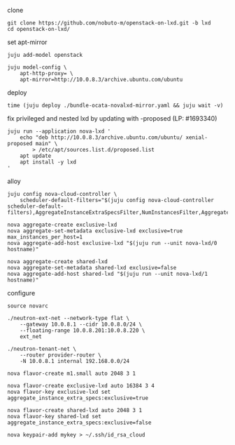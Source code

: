 clone

    git clone https://github.com/nobuto-m/openstack-on-lxd.git -b lxd
    cd openstack-on-lxd/

set apt-mirror

    juju add-model openstack

    juju model-config \
        apt-http-proxy= \
        apt-mirror=http://10.0.8.3/archive.ubuntu.com/ubuntu

deploy

    time (juju deploy ./bundle-ocata-novalxd-mirror.yaml && juju wait -v)

fix privileged and nested lxd by updating with -proposed (LP: #1693340)

    juju run --application nova-lxd '
        echo "deb http://10.0.8.3/archive.ubuntu.com/ubuntu/ xenial-proposed main" \
            > /etc/apt/sources.list.d/proposed.list
        apt update
        apt install -y lxd
    '

alloy

    juju config nova-cloud-controller \
        scheduler-default-filters="$(juju config nova-cloud-controller scheduler-default-filters),AggregateInstanceExtraSpecsFilter,NumInstancesFilter,AggregateNumInstancesFilter"

    nova aggregate-create exclusive-lxd
    nova aggregate-set-metadata exclusive-lxd exclusive=true max_instances_per_host=1
    nova aggregate-add-host exclusive-lxd "$(juju run --unit nova-lxd/0 hostname)"

    nova aggregate-create shared-lxd
    nova aggregate-set-metadata shared-lxd exclusive=false
    nova aggregate-add-host shared-lxd "$(juju run --unit nova-lxd/1 hostname)"


configure

    source novarc

    ./neutron-ext-net --network-type flat \
        --gateway 10.0.8.1 --cidr 10.0.8.0/24 \
        --floating-range 10.0.8.201:10.0.8.220 \
        ext_net

    ./neutron-tenant-net \
        --router provider-router \
        -N 10.0.8.1 internal 192.168.0.0/24

    nova flavor-create m1.small auto 2048 3 1

    nova flavor-create exclusive-lxd auto 16384 3 4
    nova flavor-key exclusive-lxd set aggregate_instance_extra_specs:exclusive=true

    nova flavor-create shared-lxd auto 2048 3 1
    nova flavor-key shared-lxd set aggregate_instance_extra_specs:exclusive=false

    nova keypair-add mykey > ~/.ssh/id_rsa_cloud
